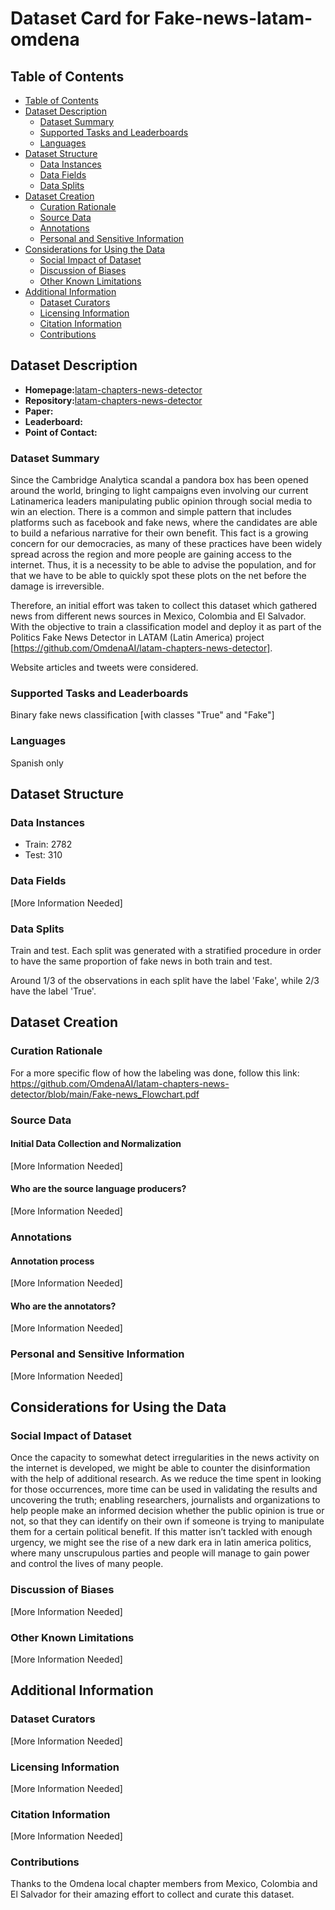 # Dataset Card for Fake-news-latam-omdena

## Table of Contents
- [Table of Contents](#table-of-contents)
- [Dataset Description](#dataset-description)
  - [Dataset Summary](#dataset-summary)
  - [Supported Tasks and Leaderboards](#supported-tasks-and-leaderboards)
  - [Languages](#languages)
- [Dataset Structure](#dataset-structure)
  - [Data Instances](#data-instances)
  - [Data Fields](#data-fields)
  - [Data Splits](#data-splits)
- [Dataset Creation](#dataset-creation)
  - [Curation Rationale](#curation-rationale)
  - [Source Data](#source-data)
  - [Annotations](#annotations)
  - [Personal and Sensitive Information](#personal-and-sensitive-information)
- [Considerations for Using the Data](#considerations-for-using-the-data)
  - [Social Impact of Dataset](#social-impact-of-dataset)
  - [Discussion of Biases](#discussion-of-biases)
  - [Other Known Limitations](#other-known-limitations)
- [Additional Information](#additional-information)
  - [Dataset Curators](#dataset-curators)
  - [Licensing Information](#licensing-information)
  - [Citation Information](#citation-information)
  - [Contributions](#contributions)

## Dataset Description

- **Homepage:**[latam-chapters-news-detector](https://github.com/OmdenaAI/latam-chapters-news-detector)
- **Repository:**[latam-chapters-news-detector](https://github.com/OmdenaAI/latam-chapters-news-detector)
- **Paper:**
- **Leaderboard:**
- **Point of Contact:**

### Dataset Summary

Since the Cambridge Analytica scandal a pandora box has been opened around the world, bringing to light campaigns even involving our current Latinamerica leaders manipulating public opinion through social media to win an election. There is a common and simple pattern that includes platforms such as facebook and fake news, where the candidates are able to build a nefarious narrative for their own benefit. This fact is a growing concern for our democracies, as many of these practices have been widely spread across the region and more people are gaining access to the internet. Thus, it is a necessity to be able to advise the population, and for that we have to be able to quickly spot these plots on the net before the damage is irreversible.

Therefore, an initial effort was taken to collect this dataset which gathered news from different news sources in Mexico, Colombia and El Salvador. With the objective to train a classification model and deploy it as part of the Politics Fake News Detector in LATAM (Latin America) project [https://github.com/OmdenaAI/latam-chapters-news-detector].

Website articles and tweets were considered. 

### Supported Tasks and Leaderboards

Binary fake news classification [with classes "True" and "Fake"]

### Languages

Spanish only

## Dataset Structure

### Data Instances

* Train: 2782
* Test: 310

### Data Fields

[More Information Needed]

### Data Splits

Train and test. Each split was generated with a stratified procedure in order to have the same proportion of fake news in both train and test.

Around 1/3 of the observations in each split have the label 'Fake', while 2/3 have the label 'True'.

## Dataset Creation

### Curation Rationale

For a more specific flow of how the labeling was done, follow this link: https://github.com/OmdenaAI/latam-chapters-news-detector/blob/main/Fake-news_Flowchart.pdf

### Source Data

#### Initial Data Collection and Normalization

[More Information Needed]

#### Who are the source language producers?

[More Information Needed]

### Annotations

#### Annotation process

[More Information Needed]

#### Who are the annotators?

[More Information Needed]

### Personal and Sensitive Information

[More Information Needed]

## Considerations for Using the Data

### Social Impact of Dataset

Once the capacity to somewhat detect irregularities in the news activity on the internet is developed, we might be able to counter the disinformation with the help of additional research. As we reduce the time spent in looking for those occurrences, more time can be used in validating the results and uncovering the truth; enabling researchers, journalists and organizations to help people make an informed decision whether the public opinion is true or not, so that they can identify on their own if someone is trying to manipulate them for a certain political benefit.
If this matter isn’t tackled with enough urgency, we might see the rise of a new dark era in latin america politics, where many unscrupulous parties and people will manage to gain power and control the lives of many people.

### Discussion of Biases

[More Information Needed]

### Other Known Limitations

[More Information Needed]

## Additional Information

### Dataset Curators

[More Information Needed]

### Licensing Information

[More Information Needed]

### Citation Information

[More Information Needed]

### Contributions

Thanks to the Omdena local chapter members from Mexico, Colombia and El Salvador for their amazing effort to collect and curate this dataset.
